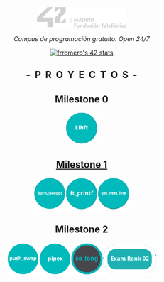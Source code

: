 <p align="center" width="100%">
    <a href="42_Madrid/42"><img width="40%" src="42_Madrid/img/logo5.png"></a> </p>
<p align="center" width="100%"><i>Campus de programación gratuito. Open 24/7 </i></p>
<p align="center" width="100%">
    <a href="42_Madrid/42"><img src="https://badge.mediaplus.ma/greenbinary/frromero?1337Badge=off&UM6P=off" alt="frromero's 42 stats" /></a></p>

<h2 align="center" width="100%"><b>-&nbsp;&nbsp;P&nbsp;&nbsp;R&nbsp;&nbsp;O&nbsp;&nbsp;Y&nbsp;&nbsp;E&nbsp;&nbsp;C&nbsp;&nbsp;T&nbsp;&nbsp;O&nbsp;&nbsp;S&nbsp;&nbsp;-</b></h2>

<h2 align="center">Milestone 0</h2>
<p align="center" width="100%"><a href="42_Madrid/0/"><img src="42_Madrid/img/0/libft.png" width="72" /></p>

<h2 align="center">Milestone 1</h2>
<p align="center" width="100%"><a href="42_Madrid/milestone_1/born2beroot"><img src="42_Madrid/img/milestone_1/born2beroot.png" width="72" /><a/><a href="42_Madrid/milestone_1/printf/"><img src="42_Madrid/img/milestone_1/ft_printf.png" width="72" /></a><a href="42_Madrid/milestone_1/get_next_line/"><img src="42_Madrid/img/milestone_1/get_next_line.png" width="72" /></a></p>
<h2 align="center">Milestone 2</h2>
<p align="center" width="100%"><a href="42_Madrid/milestone_2/push_swap/"><img src="42_Madrid/img/milestone_2/push_swap.png" width="72" /><a/><a href="42_Madrid/milestone_2/pipex/"><img src="42_Madrid/img/milestone_2/pipex.png" width="72" /><a/><a/><a href="42_Madrid/milestone_2/so_long/"><img src="42_Madrid/img/milestone_2/so_long_ico.png" width="72" /><a/><a href="42_Madrid/milestone_2/exam_rank_02/"><img src="42_Madrid/img/milestone_2/examrank02.png" width="120" /><a/></p>


